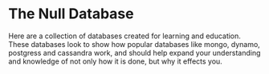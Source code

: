 # The Null Database

Here are a collection of databases created for learning and education. These databases look to show how popular databases like mongo, dynamo, postgress and cassandra work, and should help expand your understanding and knowledge of not only how it is done, but why it effects you.